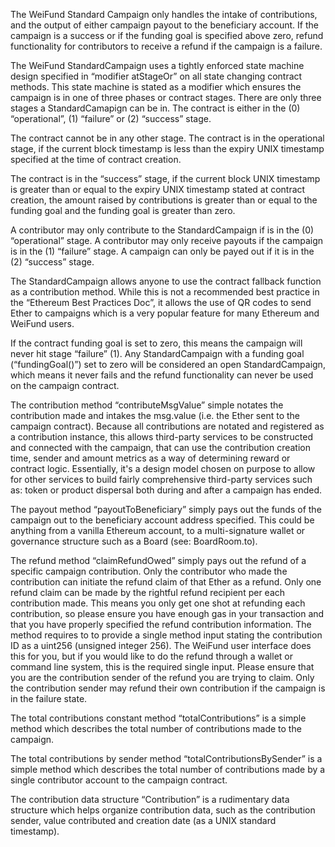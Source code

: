 The WeiFund Standard Campaign only handles the intake of contributions, and the output of either campaign payout to the beneficiary account. If the campaign is a success or if the funding goal is specified above zero, refund functionality for contributors to receive a refund if the campaign is a failure.

The WeiFund StandardCampaign uses a tightly enforced state machine design specified in “modifier atStageOr” on all state changing contract methods. This state machine is stated as a modifier which ensures the campaign is in one of three phases or contract stages. There are only three stages a StandardCamapign can be in. The contract is either in the (0) “operational”, (1) “failure” or (2) “success” stage.

The contract cannot be in any other stage. The contract is in the operational stage, if the current block timestamp is less than the expiry UNIX timestamp specified at the time of contract creation.

The contract is in the “success” stage, if the current block UNIX timestamp is greater than or equal to the expiry UNIX timestamp stated at contract creation, the amount raised by contributions is greater than or equal to the funding goal and the funding goal is greater than zero.

A contributor may only contribute to the StandardCampaign if is in the (0) “operational” stage. A contributor may only receive payouts if the campaign is in the (1) “failure” stage. A campaign can only be payed out if it is in the (2) “success” stage.

The StandardCampaign allows anyone to use the contract fallback function as a contribution method. While this is not a recommended best practice in the “Ethereum Best Practices Doc”, it allows the use of QR codes to send Ether to campaigns which is a very popular feature for many Ethereum and WeiFund users.

If the contract funding goal is set to zero, this means the campaign will never hit stage “failure” (1). Any StandardCampaign with a funding goal (“fundingGoal()”) set to zero will be considered an open StandardCampaign, which means it never fails and the refund functionality can never be used on the campaign contract.

The contribution method “contributeMsgValue” simple notates the contribution made and intakes the msg.value (i.e. the Ether sent to the campaign contract). Because all contributions are notated and registered as a contribution instance, this allows third-party services to be constructed and connected with the campaign, that can use the contribution creation time, sender and amount metrics as a way of determining reward or contract logic. Essentially, it's a design model chosen on purpose to allow for other services to build fairly comprehensive third-party services such as: token or product dispersal both during and after a campaign has ended.

The payout method “payoutToBeneficiary” simply pays out the funds of the campaign out to the beneficiary account address specified. This could be anything from a vanilla Ethereum account, to a multi-signature wallet or governance structure such as a Board (see: BoardRoom.to).

The refund method “claimRefundOwed” simply pays out the refund of a specific campaign contribution. Only the contributor who made the contribution can initiate the refund claim of that Ether as a refund. Only one refund claim can be made by the rightful refund recipient per each contribution made. This means you only get one shot at refunding each contribution, so please ensure you have enough gas in your transaction and that you have properly specified the refund contribution information. The method requires to to provide a single method input stating the contribution ID as a uint256 (unsigned integer 256). The WeiFund user interface does this for you, but if you would like to do the refund through a wallet or command line system, this is the required single input. Please ensure that you are the contribution sender of the refund you are trying to claim. Only the contribution sender may refund their own contribution if the campaign  is in the failure state.

The total contributions constant method “totalContributions” is a simple method which describes the total number of contributions made to the campaign.

The total contributions by sender method “totalContributionsBySender” is a simple method which describes the total number of contributions made by a single contributor account to the campaign contract.

The contribution data structure “Contribution” is a rudimentary data structure which helps organize contribution data, such as the contribution sender, value contributed and creation date (as a UNIX standard timestamp).
